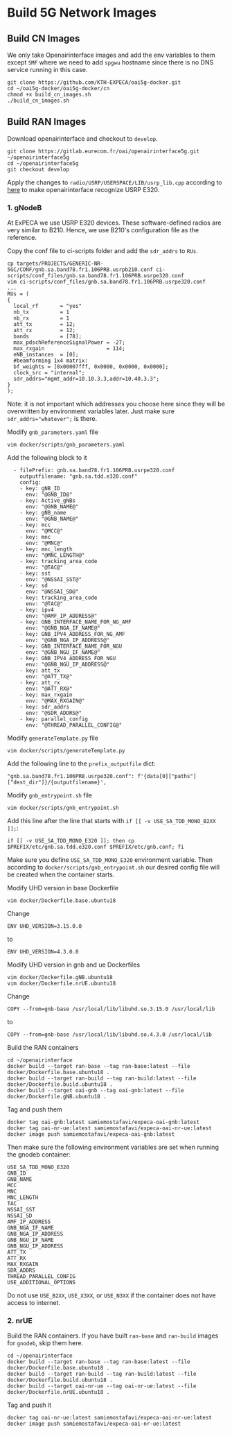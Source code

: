 # Build 5G Network Images

## Build CN Images

We only take Openairinterface images and add the env variables to them except `SMF` where we need to add `spgwu` hostname since there is no DNS service running in this case.

```
git clone https://github.com/KTH-EXPECA/oai5g-docker.git
cd ~/oai5g-docker/oai5g-docker/cn
chmod +x build_cn_images.sh
./build_cn_images.sh
```

## Build RAN Images

Download openairinterface and checkout to `develop`.
```
git clone https://gitlab.eurecom.fr/oai/openairinterface5g.git ~/openairinterface5g
cd ~/openairinterface5g
git checkout develop
```

Apply the changes to `radio/USRP/USERSPACE/LIB/usrp_lib.cpp` according to [here](https://github.com/samiemostafavi/autoran/blob/main/docs/oai-e320.md) to make openairinterface recognize USRP E320.

### 1. gNodeB

At ExPECA we use USRP E320 devices. These software-defined radios are very similar to B210. Hence, we use B210's configuration file as the reference.

Copy the conf file to ci-scripts folder and add the `sdr_addrs` to `RUs`.
```
cp targets/PROJECTS/GENERIC-NR-5GC/CONF/gnb.sa.band78.fr1.106PRB.usrpb210.conf ci-scripts/conf_files/gnb.sa.band78.fr1.106PRB.usrpe320.conf
vim ci-scripts/conf_files/gnb.sa.band78.fr1.106PRB.usrpe320.conf
...
RUs = (
{
  local_rf       = "yes"
  nb_tx          = 1
  nb_rx          = 1
  att_tx         = 12;
  att_rx         = 12;
  bands          = [78];
  max_pdschReferenceSignalPower = -27;
  max_rxgain                    = 114;
  eNB_instances  = [0];
  #beamforming 1x4 matrix:
  bf_weights = [0x00007fff, 0x0000, 0x0000, 0x0000];
  clock_src = "internal";
  sdr_addrs="mgmt_addr=10.10.3.3,addr=10.40.3.3";
}
);
```
Note: it is not important which addresses you choose here since they will be overwritten by environment variables later. Just make sure `sdr_addrs="whatever";` is there.

Modify `gnb_parameters.yaml` file
```
vim docker/scripts/gnb_parameters.yaml
```
Add the following block to it
```
  - filePrefix: gnb.sa.band78.fr1.106PRB.usrpe320.conf
    outputfilename: "gnb.sa.tdd.e320.conf"
    config:
    - key: gNB_ID
      env: "@GNB_ID@"
    - key: Active_gNBs
      env: "@GNB_NAME@"
    - key: gNB_name
      env: "@GNB_NAME@"
    - key: mcc
      env: "@MCC@"
    - key: mnc
      env: "@MNC@"
    - key: mnc_length
      env: "@MNC_LENGTH@"
    - key: tracking_area_code
      env: "@TAC@"
    - key: sst
      env: "@NSSAI_SST@"
    - key: sd
      env: "@NSSAI_SD@"
    - key: tracking_area_code
      env: "@TAC@"
    - key: ipv4
      env: "@AMF_IP_ADDRESS@"
    - key: GNB_INTERFACE_NAME_FOR_NG_AMF
      env: "@GNB_NGA_IF_NAME@"
    - key: GNB_IPV4_ADDRESS_FOR_NG_AMF
      env: "@GNB_NGA_IP_ADDRESS@"
    - key: GNB_INTERFACE_NAME_FOR_NGU
      env: "@GNB_NGU_IF_NAME@"
    - key: GNB_IPV4_ADDRESS_FOR_NGU
      env: "@GNB_NGU_IP_ADDRESS@"
    - key: att_tx
      env: "@ATT_TX@"
    - key: att_rx
      env: "@ATT_RX@"
    - key: max_rxgain
      env: "@MAX_RXGAIN@"
    - key: sdr_addrs
      env: "@SDR_ADDRS@"
    - key: parallel_config
      env: "@THREAD_PARALLEL_CONFIG@"
```

Modify `generateTemplate.py` file
```
vim docker/scripts/generateTemplate.py
```
Add the following line to the `prefix_outputfile` dict:
```
"gnb.sa.band78.fr1.106PRB.usrpe320.conf": f'{data[0]["paths"]["dest_dir"]}/{outputfilename}',
```

Modify `gnb_entrypoint.sh` file
```
vim docker/scripts/gnb_entrypoint.sh
```
Add this line after the line that starts with `if [[ -v USE_SA_TDD_MONO_B2XX ]];`:
```
if [[ -v USE_SA_TDD_MONO_E320 ]]; then cp $PREFIX/etc/gnb.sa.tdd.e320.conf $PREFIX/etc/gnb.conf; fi
```

Make sure you define `USE_SA_TDD_MONO_E320` environment variable. Then according to `docker/scripts/gnb_entrypoint.sh` our desired config file will be created when the container starts.

Modify UHD version in base Dockerfile
```
vim docker/Dockerfile.base.ubuntu18
```
Change 
```
ENV UHD_VERSION=3.15.0.0
```
to
```
ENV UHD_VERSION=4.3.0.0
```

Modify UHD version in gnb and ue Dockerfiles
```
vim docker/Dockerfile.gNB.ubuntu18
vim docker/Dockerfile.nrUE.ubuntu18
```
Change
```
COPY --from=gnb-base /usr/local/lib/libuhd.so.3.15.0 /usr/local/lib
```
to
```
COPY --from=gnb-base /usr/local/lib/libuhd.so.4.3.0 /usr/local/lib
```

Build the RAN containers
```
cd ~/openairinterface
docker build --target ran-base --tag ran-base:latest --file docker/Dockerfile.base.ubuntu18 .
docker build --target ran-build --tag ran-build:latest --file docker/Dockerfile.build.ubuntu18 .
docker build --target oai-gnb --tag oai-gnb:latest --file docker/Dockerfile.gNB.ubuntu18 .
```

Tag and push them
```
docker tag oai-gnb:latest samiemostafavi/expeca-oai-gnb:latest
docker tag oai-nr-ue:latest samiemostafavi/expeca-oai-nr-ue:latest
docker image push samiemostafavi/expeca-oai-gnb:latest
```

Then make sure the following environment variables are set when running the gnodeb container:
```
USE_SA_TDD_MONO_E320
GNB_ID
GNB_NAME
MCC
MNC
MNC_LENGTH
TAC
NSSAI_SST
NSSAI_SD
AMF_IP_ADDRESS
GNB_NGA_IF_NAME
GNB_NGA_IP_ADDRESS
GNB_NGU_IF_NAME
GNB_NGU_IP_ADDRESS
ATT_TX
ATT_RX
MAX_RXGAIN
SDR_ADDRS
THREAD_PARALLEL_CONFIG
USE_ADDITIONAL_OPTIONS
```
Do not use `USE_B2XX`, `USE_X3XX`, or `USE_N3XX` if the container does not have access to internet.

### 2. nrUE

Build the RAN containers. If you have built `ran-base` and `ran-build` images for `gnodeb`, skip them here.
```
cd ~/openairinterface
docker build --target ran-base --tag ran-base:latest --file docker/Dockerfile.base.ubuntu18 .
docker build --target ran-build --tag ran-build:latest --file docker/Dockerfile.build.ubuntu18 .
docker build --target oai-nr-ue --tag oai-nr-ue:latest --file docker/Dockerfile.nrUE.ubuntu18 .
```

Tag and push it
```
docker tag oai-nr-ue:latest samiemostafavi/expeca-oai-nr-ue:latest
docker image push samiemostafavi/expeca-oai-nr-ue:latest
```
